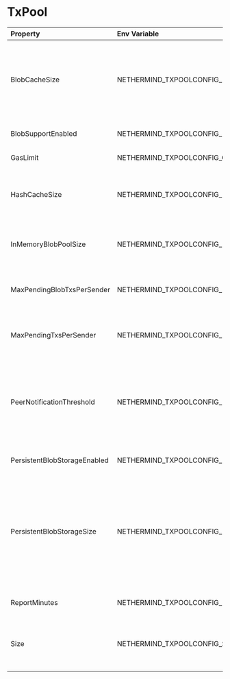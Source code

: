 # TxPool



| Property | Env Variable | Description | Default |
| :--- | :--- | :--- | :--- |
| BlobCacheSize | NETHERMIND_TXPOOLCONFIG_BLOBCACHESIZE | Max number of full blob transactions stored in memory as a cache for persistent storage. Default value use max 200MB (256*128KB*6blobs), for 1-blob txs it's 33MB (256*128KB) | 256 |
| BlobSupportEnabled | NETHERMIND_TXPOOLCONFIG_BLOBSUPPORTENABLED | If true, blob transactions support will be enabled | false |
| GasLimit | NETHERMIND_TXPOOLCONFIG_GASLIMIT | Max transaction gas allowed. | null |
| HashCacheSize | NETHERMIND_TXPOOLCONFIG_HASHCACHESIZE | Max number of cached hashes of already known transactions.It is set automatically by the memory hint. | 524288 |
| InMemoryBlobPoolSize | NETHERMIND_TXPOOLCONFIG_INMEMORYBLOBPOOLSIZE | Max number of full blob transactions stored in memory. Used only if persistent storage is disabled | 512 |
| MaxPendingBlobTxsPerSender | NETHERMIND_TXPOOLCONFIG_MAXPENDINGBLOBTXSPERSENDER | Max number of pending blob transactions per single sender. Set it to 0 to disable the limit. | 16 |
| MaxPendingTxsPerSender | NETHERMIND_TXPOOLCONFIG_MAXPENDINGTXSPERSENDER | Max number of pending transactions per single sender. Set it to 0 to disable the limit. | 0 |
| PeerNotificationThreshold | NETHERMIND_TXPOOLCONFIG_PEERNOTIFICATIONTHRESHOLD | Defines average percent of tx hashes from persistent broadcast send to peer together with hashes of last added txs. Set this value to 100 if you want to broadcast all transactions. | 5 |
| PersistentBlobStorageEnabled | NETHERMIND_TXPOOLCONFIG_PERSISTENTBLOBSTORAGEENABLED | If true, all blob transactions would be stored in persistent db | false |
| PersistentBlobStorageSize | NETHERMIND_TXPOOLCONFIG_PERSISTENTBLOBSTORAGESIZE | Max number of full blob transactions stored in the database (increasing the number of transactions in the blob pool also results in higher memory usage). Default value use max 13GB (16386*128KB*6blobs), for 1-blob txs it's 2GB (16386*128KB) | 16384 |
| ReportMinutes | NETHERMIND_TXPOOLCONFIG_REPORTMINUTES | Minutes between reporting on current state of tx pool. | null |
| Size | NETHERMIND_TXPOOLCONFIG_SIZE | Max number of transactions held in mempool (more transactions in mempool mean more memory used | 2048 |

